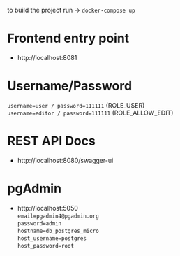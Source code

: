 to build the project run -> `docker-compose up`

# Frontend entry point
- http://localhost:8081

# Username/Password
`username=user / password=111111` (ROLE_USER)<br> 
`username=editor / password=111111` (ROLE_ALLOW_EDIT)

# REST API Docs
- http://localhost:8080/swagger-ui

# pgAdmin
- http://localhost:5050 <br>
`email=pgadmin4@pgadmin.org`<br>
`password=admin`<br>
`hostname=db_postgres_micro`<br>
`host_username=postgres`<br>
`host_password=root`